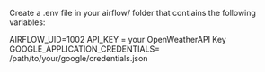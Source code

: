 Create a .env file in your airflow/ folder that contiains the following variables:

AIRFLOW_UID=1002
API_KEY = your OpenWeatherAPI Key
GOOGLE_APPLICATION_CREDENTIALS= /path/to/your/google/credentials.json
